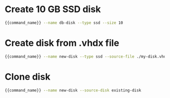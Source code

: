 # Create 10 GB SSD disk

```bash
{{command_name}} --name db-disk --type ssd --size 10
```

# Create disk from .vhdx file

```bash
{{command_name}} --name new-disk --type ssd --source-file ./my-disk.vhdx
```

# Clone disk

```bash
{{command_name}} --name new-disk --source-disk existing-disk
```
